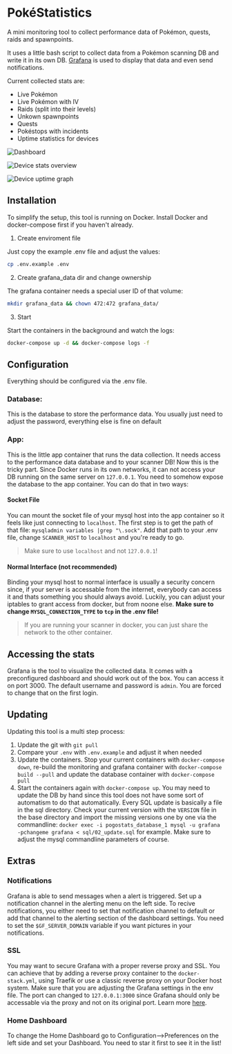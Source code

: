 # PokéStatistics

A mini monitoring tool to collect performance data of Pokémon, quests, raids and spawnpoints. 

It uses a little bash script to collect data from a Pokémon scanning DB and write it in its own DB. [Grafana](https://grafana.com/grafana/) is used to display that data and even send notifications.

Current collected stats are:

- Live Pokémon
- Live Pokémon with IV
- Raids (split into their levels)
- Unkown spawnpoints
- Quests
- Pokéstops with incidents
- Uptime statistics for devices

![Dashboard](https://github.com/muckelba/PogoStats/assets/34460584/a630c726-614d-4cd4-9c7b-5876363b9e1c)

![Device stats overview](https://github.com/muckelba/PogoStats/assets/34460584/d4c5b11a-c5cb-48cd-b626-ff38e06ebeb4)

![Device uptime graph](https://github.com/muckelba/PogoStats/assets/34460584/74d4dab2-8bda-4b56-a982-149fd092bb14)

## Installation

To simplify the setup, this tool is running on Docker. Install Docker and docker-compose first if you haven't already.

1. Create enviroment file

Just copy the example .env file and adjust the values:

```bash 
cp .env.example .env
```

2. Create grafana_data dir and change ownership

The grafana container needs a special user ID of that volume:

```bash
mkdir grafana_data && chown 472:472 grafana_data/
```

3. Start

Start the containers in the background and watch the logs:

```bash
docker-compose up -d && docker-compose logs -f
```

## Configuration

Everything should be configured via the .env file.

### Database:

This is the database to store the performance data. You usually just need to adjust the password, everything else is fine on default

### App:

This is the little app container that runs the data collection. It needs access to the performance data database and to your scanner DB! Now this is the tricky part. Since Docker runs in its own networks, it can not access your DB running on the same server on `127.0.0.1`. You need to somehow expose the database to the app container. You can do that in two ways:

#### Socket File

You can mount the socket file of your mysql host into the app container so it feels like just connecting to `localhost`. The first step is to get the path of that file: `mysqladmin variables |grep "\.sock"`. Add that path to your .env file, change `SCANNER_HOST` to `localhost` and you're ready to go.

> Make sure to use `localhost` and not `127.0.0.1`!

#### Normal Interface (not recommended)

Binding your mysql host to normal interface is usually a security concern since, if your server is accessable from the internet, everybody can access it and thats something you should always avoid. Luckily, you can adjust your iptables to grant access from docker, but from noone else. **Make sure to change `MYSQL_CONNECTION_TYPE` to `tcp` in the .env file!**

> If you are running your scanner in docker, you can just share the network to the other container.

## Accessing the stats

Grafana is the tool to visualize the collected data. It comes with a preconfigured dashboard and should work out of the box. You can access it on port 3000. The default username and password is `admin`. You are forced to change that on the first login.

## Updating 

Updating this tool is a multi step process:

1. Update the git with  `git pull`
2. Compare your `.env` with `.env.example` and adjust it when needed
3. Update the containers. Stop your current containers with `docker-compose down`, re-build the monitoring and grafana container with `docker-compose build --pull` and update the database container with `docker-compose pull`
4. Start the containers again with `docker-compose up`. You may need to update the DB by hand since this tool does not have some sort of automatism to do that automatically. Every SQL update is basically a file in the sql directory. Check your current version with the `VERSION` file in the base directory and import the missing versions one by one via the commandline: `docker exec -i pogostats_database_1 mysql -u grafana -pchangeme grafana < sql/02_update.sql` for example. Make sure to adjust the mysql commandline parameters of course.


## Extras

### Notifications

Grafana is able to send messages when a alert is triggered. Set up a notification channel in the alerting menu on the left side. To recive notifications, you either need to set that notification channel to default or add that channel to the alerting section of the dashboard settings. You need to set the `$GF_SERVER_DOMAIN` variable if you want pictures in your notifications.

### SSL

You may want to secure Grafana with a proper reverse proxy and SSL. You can achieve that by adding a reverse proxy container to the `docker-stack.yml`, using Traefik or use a classic reverse proxy on your Docker host system. Make sure that you are adjusting the Grafana settings in the env file. The port can changed to `127.0.0.1:3000` since Grafana should only be accessable via the proxy and not on its original port. Learn more [here](https://grafana.com/docs/grafana/v4.5/installation/behind_proxy/#running-grafana-behind-a-reverse-proxy).

### Home Dashboard

To change the Home Dashboard go to Configuration-->Preferences on the left side and set your Dashboard. You need to star it first to see it in the list!
